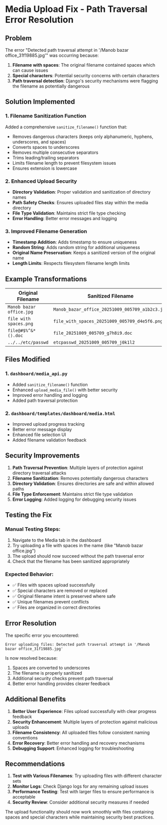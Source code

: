 # Media Upload Fix - Path Traversal Error Resolution

## Problem
The error "Detected path traversal attempt in '/Manob bazar office_31f19885.jpg'" was occurring because:

1. **Filename with spaces**: The original filename contained spaces which can cause issues
2. **Special characters**: Potential security concerns with certain characters
3. **Path traversal detection**: Django's security mechanisms were flagging the filename as potentially dangerous

## Solution Implemented

### 1. Filename Sanitization Function
Added a comprehensive `sanitize_filename()` function that:
- Removes dangerous characters (keeps only alphanumeric, hyphens, underscores, and spaces)
- Converts spaces to underscores
- Removes multiple consecutive separators
- Trims leading/trailing separators
- Limits filename length to prevent filesystem issues
- Ensures extension is lowercase

### 2. Enhanced Upload Security
- **Directory Validation**: Proper validation and sanitization of directory names
- **Path Safety Checks**: Ensures uploaded files stay within the media directory
- **File Type Validation**: Maintains strict file type checking
- **Error Handling**: Better error messages and logging

### 3. Improved Filename Generation
- **Timestamp Addition**: Adds timestamp to ensure uniqueness
- **Random String**: Adds random string for additional uniqueness
- **Original Name Preservation**: Keeps a sanitized version of the original name
- **Length Limits**: Respects filesystem filename length limits

## Example Transformations

| Original Filename | Sanitized Filename |
|------------------|-------------------|
| `Manob bazar office.jpg` | `Manob_bazar_office_20251009_005709_a1b2c3.jpg` |
| `file with spaces.png` | `file_with_spaces_20251009_005709_d4e5f6.png` |
| `file@#$%^&*().doc` | `file_20251009_005709_g7h8i9.doc` |
| `../../etc/passwd` | `etcpasswd_20251009_005709_j0k1l2` |

## Files Modified

### 1. `dashboard/media_api.py`
- Added `sanitize_filename()` function
- Enhanced `upload_media_file()` with better security
- Improved error handling and logging
- Added path traversal protection

### 2. `dashboard/templates/dashboard/media.html` 
- Improved upload progress tracking
- Better error message display
- Enhanced file selection UI
- Added filename validation feedback

## Security Improvements

1. **Path Traversal Prevention**: Multiple layers of protection against directory traversal attacks
2. **Filename Sanitization**: Removes potentially dangerous characters
3. **Directory Validation**: Ensures directories are safe and within allowed paths
4. **File Type Enforcement**: Maintains strict file type validation
5. **Error Logging**: Added logging for debugging security issues

## Testing the Fix

### Manual Testing Steps:
1. Navigate to the Media tab in the dashboard
2. Try uploading a file with spaces in the name (like "Manob bazar office.jpg")
3. The upload should now succeed without the path traversal error
4. Check that the filename has been sanitized appropriately

### Expected Behavior:
- ✅ Files with spaces upload successfully
- ✅ Special characters are removed or replaced
- ✅ Original filename intent is preserved where safe
- ✅ Unique filenames prevent conflicts
- ✅ Files are organized in correct directories

## Error Resolution

The specific error you encountered:
```
Error uploading files: Detected path traversal attempt in '/Manob bazar office_31f19885.jpg'
```

Is now resolved because:
1. Spaces are converted to underscores
2. The filename is properly sanitized
3. Additional security checks prevent path traversal
4. Better error handling provides clearer feedback

## Additional Benefits

1. **Better User Experience**: Files upload successfully with clear progress feedback
2. **Security Enhancement**: Multiple layers of protection against malicious uploads
3. **Filename Consistency**: All uploaded files follow consistent naming conventions
4. **Error Recovery**: Better error handling and recovery mechanisms
5. **Debugging Support**: Enhanced logging for troubleshooting

## Recommendations

1. **Test with Various Filenames**: Try uploading files with different character sets
2. **Monitor Logs**: Check Django logs for any remaining upload issues
3. **Performance Testing**: Test with larger files to ensure performance is acceptable
4. **Security Review**: Consider additional security measures if needed

The upload functionality should now work smoothly with files containing spaces and special characters while maintaining security best practices.